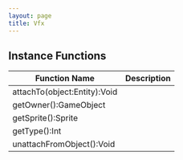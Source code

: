 ```yaml
---
layout: page
title: Vfx
---
```


## Instance Functions

| Function Name | Description |
| --------------- | ------------- |
| attachTo(object:Entity):Void |  |
| getOwner():GameObject |  |
| getSprite():Sprite |  |
| getType():Int |  |
| unattachFromObject():Void |  |


